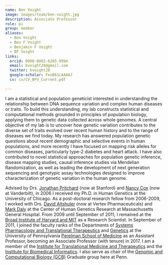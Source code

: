 ```yaml
---
name: Ben Voight
image: images/team/ben-voight.jpg
description: Associate Professor
role: pi
group: member
aliases:
  - Ben Voight
  - Ben F Voight
  - Benjamin F Voight
  - BF Voight
links:
  orcid: 0000-0002-6205-9994
  email: bvoight28@gmail.com
  twitter: bvoight28
  google-scholar: FexB61cAAAAJ
  cv: cv/CV_BFV_Current.pdf
 
---
```


I am a statistical and population geneticist interested in understanding the relationship between DNA sequence variation and complex human diseases or traits. To build this understanding, my lab constructs statistical and computational methods grounded in principles of population biology, applying them to genetic data collected across whole genomes. A central objective of my lab is to uncover how genetic variation contributes to the diverse set of traits evolved over recent human history and to the range of diseases we find today. My research has answered population genetic questions about recent demographic and selective events in human populations, and more recently I have focused on mapping risk alleles for common diseases, particularly type-2 diabetes and heart attack. I have also contributed to novel statistical approaches for population genetic inference, disease mapping studies, causal inference studies via Mendelian Randomization, as well as leading the development of next generation sequencing and genotypic assay technologies designed to improve characterization of genetic variation in the human genome.

Advised by Drs. [Jonathan Pritchard](http://web.stanford.edu/group/pritchardlab/home.html) (now at Stanford) and <a href="https://medicine.vumc.org/person/nancy-j-cox-phd">Nancy Cox</a> (now at Vanderbilt), in 2006 I received my Ph.D. in Human Genetics at the University of Chicago. As a post-doctoral research fellow from 2006-2009, I worked with Drs. <a href="https://www.vrtx.com/our-company/leadership/david-altshuler/">David Altshuler</a> (now at Vertex Pharmaceuticals) and <a href="https://www.broadinstitute.org/bios/mark-daly">Mark Daly</a> at the Center of Human Genetics Research at Massachusetts General Hospital. From 2009 until September of 2011, I remained at the <a href="http://www.broadinstitute.org/">Broad Institute of Harvard and MIT</a> as a Research Scientist. In September of 2011, I joined the faculty ranks of the Departments of <a href="http://www.med.upenn.edu/pharm/">Systems Pharmacology and Translational Therapeutics</a> and <a href="http://www.med.upenn.edu/genetics/">Genetics</a> at the University of Pennsylvania <a href="http://www.med.upenn.edu/">Perelman School of Medicine</a> as an Assistant Professor, becoming an Associate Professor (with tenure) in 2017. I am a member of the <a href="http://www.itmat.upenn.edu/">Institute for Translational Medicine and Therapeutics</a> and the <a href="https://ibi.med.upenn.edu/">Institute for Biomedical Informatics</a>. I also serve as chair of the <a href="https://www.med.upenn.edu/gcb/">Genomic and Computational Biology (GCB)</a> Graduate group here at Penn. 
